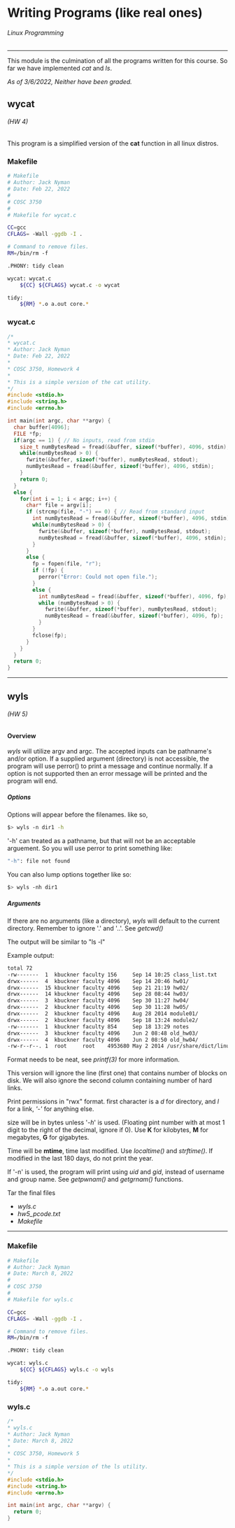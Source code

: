 # Writing Programs (like real ones)
###### Linux Programming
---

This module is the culmination of all the programs written for this course. So far we have implemented _cat_ and _ls_.

_As of 3/6/2022, Neither have been graded._

## wycat
###### _(HW 4)_

This program is a simplified version of the __cat__ function in all linux distros.

### Makefile
```bash
# Makefile
# Author: Jack Nyman
# Date: Feb 22, 2022
#
# COSC 3750
#
# Makefile for wycat.c

CC=gcc
CFLAGS= -Wall -ggdb -I .

# Command to remove files.
RM=/bin/rm -f

.PHONY: tidy clean

wycat: wycat.c
	${CC} ${CFLAGS} wycat.c -o wycat

tidy:
	${RM} *.o a.out core.*
```

### wycat.c

```c
/*
* wycat.c
* Author: Jack Nyman
* Date: Feb 22, 2022
*
* COSC 3750, Homework 4
*
* This is a simple version of the cat utility.
*/
#include <stdio.h>
#include <string.h>
#include <errno.h>

int main(int argc, char **argv) {
  char buffer[4096];
  FILE *fp;
  if(argc == 1) { // No inputs, read from stdin
    size_t numBytesRead = fread(&buffer, sizeof(*buffer), 4096, stdin);
    while(numBytesRead > 0) {
      fwrite(&buffer, sizeof(*buffer), numBytesRead, stdout);
      numBytesRead = fread(&buffer, sizeof(*buffer), 4096, stdin);
    }
    return 0;
  }
  else {
    for(int i = 1; i < argc; i++) {
      char* file = argv[i];
      if (strcmp(file, "-") == 0) { // Read from standard input
        int numBytesRead = fread(&buffer, sizeof(*buffer), 4096, stdin);
        while(numBytesRead > 0) {
          fwrite(&buffer, sizeof(*buffer), numBytesRead, stdout);
          numBytesRead = fread(&buffer, sizeof(*buffer), 4096, stdin);
        }
      }
      else {
        fp = fopen(file, "r");
        if (!fp) {
          perror("Error: Could not open file.");
        }
        else {
          int numBytesRead = fread(&buffer, sizeof(*buffer), 4096, fp);
          while (numBytesRead > 0) {
            fwrite(&buffer, sizeof(*buffer), numBytesRead, stdout);
            numBytesRead = fread(&buffer, sizeof(*buffer), 4096, fp);
          }
        }
        fclose(fp);
      }
    }
  }
  return 0;
}
```

---

## wyls
###### _(HW 5)_
#### Overview
_wyls_ will utilize argv and argc.
The accepted inputs can be pathname's and/or option.
If a supplied argument (directory) is not accessible, the program will use perror() to print a message and continue normally. If a option is not supported then an error message will be printed and the program will end.

##### Options
Options will appear before the filenames. like so,
```bash
$> wyls -n dir1 -h
```

'-h' can treated as a pathname, but that will not be an acceptable arguement. So you will use perror to print something like:
```bash
"-h": file not found
```

You can also lump options together like so:
```bash
$> wyls -nh dir1
```

##### Arguments
If there are no arguments (like a directory), _wyls_ will default to the current directory.
Remember to ignore '.' and '..'.
See _getcwd()_

The output will be similar to "ls -l"

Example output:
```bash
total 72  
-rw-------  1  kbuckner faculty 156     Sep 14 10:25 class_list.txt
drwx------  4  kbuckner faculty 4096    Sep 14 20:46 hw01/  
drwx------  15 kbuckner faculty 4096    Sep 21 21:19 hw02/  
drwx------  14 kbuckner faculty 4096    Sep 28 08:44 hw03/  
drwx------  3  kbuckner faculty 4096    Sep 30 11:27 hw04/  
drwx------  2  kbuckner faculty 4096    Sep 30 11:28 hw05/  
drwx------  2  kbuckner faculty 4096    Aug 28 2014 module01/  
drwx------  2  kbuckner faculty 4096    Sep 18 13:24 module2/  
-rw-------  1  kbuckner faculty 854     Sep 18 13:29 notes  
drwx------  3  kbuckner faculty 4096    Jun 2 08:48 old_hw03/  
drwx------  4  kbuckner faculty 4096    Jun 2 08:50 old_hw04/  
-rw-r--r--. 1  root     root    4953680 May 2 2014 /usr/share/dict/linux.words
```
Format needs to be neat, see _printf(3)_ for more information.

This version will ignore the line (first one) that contains number of blocks on disk. We will also ignore the second column containing number of hard links.

Print permissions in "rwx" format. first character is a _d_ for directory, and _l_ for a link, _'-'_ for anything else.

size will be in bytes unless '_-h_' is used. (Floating pint number with at most 1 digit to the right of the decimal, ignore if 0).
Use **K** for kilobytes, __M__ for megabytes, __G__ for gigabytes.

Time will be __mtime__, time last modified.
Use _localtime()_ and _strftime()_.
If modified in the last 180 days, do not print the year.

If '-n' is used, the program will print using _uid_ and _gid_, instead of username and group name.
See _getpwnam()_ and _getgrnam()_ functions.

Tar the final files
- _wyls.c_
- _hw5_pcode.txt_
- _Makefile_

---

### Makefile

```bash
# Makefile
# Author: Jack Nyman
# Date: March 8, 2022
#
# COSC 3750
#
# Makefile for wyls.c

CC=gcc
CFLAGS= -Wall -ggdb -I .

# Command to remove files.
RM=/bin/rm -f

.PHONY: tidy clean

wycat: wyls.c
	${CC} ${CFLAGS} wyls.c -o wyls

tidy:
	${RM} *.o a.out core.*
```

### wyls.c

```c
/*
* wyls.c
* Author: Jack Nyman
* Date: March 8, 2022
*
* COSC 3750, Homework 5
*
* This is a simple version of the ls utility.
*/
#include <stdio.h>
#include <string.h>
#include <errno.h>

int main(int argc, char **argv) {
  return 0;
}
```
